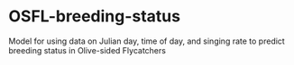 # OSFL-breeding-status
Model for using data on Julian day, time of day, and singing rate to predict breeding status in Olive-sided Flycatchers
